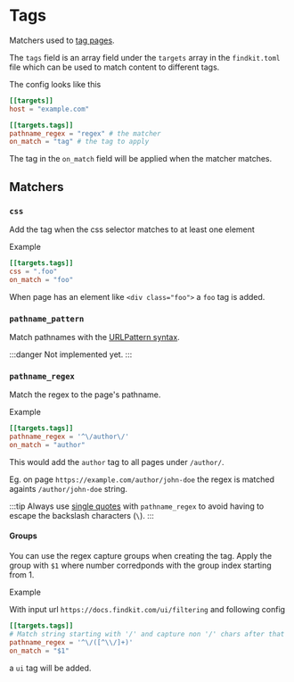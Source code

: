 # Tags

<FragmentOverride text="Crawler Tagging" />

<Fragmented withH1 />

Matchers used to [tag pages](/crawler/tagging).

The `tags` field is an array field under the `targets` array in the
`findkit.toml` file which can be used to match content to different tags.

The config looks like this

```toml
[[targets]]
host = "example.com"

[[targets.tags]]
pathname_regex = "regex" # the matcher
on_match = "tag" # the tag to apply
```

The tag in the `on_match` field will be applied when the matcher matches.

## Matchers

### `css`

Add the tag when the css selector matches to at least one element

Example

```toml
[[targets.tags]]
css = ".foo"
on_match = "foo"
```

When page has an element like `<div class="foo">` a `foo` tag is added.

### `pathname_pattern`

Match pathnames with the [URLPattern syntax](https://developer.mozilla.org/en-US/docs/Web/API/URL_Pattern_API#pattern_syntax).

:::danger
Not implemented yet.
:::

### `pathname_regex`

Match the regex to the page's pathname.

Example

```toml
[[targets.tags]]
pathname_regex = '^\/author\/'
on_match = "author"
```

This would add the `author` tag to all pages under `/author/`.

Eg. on page `https://example.com/author/john-doe` the regex is matched againts
`/author/john-doe` string.

:::tip
Always use [single quotes](https://toml.io/en/v1.0.0#string) with
`pathname_regex` to avoid having to escape the backslash characters (`\`).
:::

#### Groups

You can use the regex capture groups when creating the tag. Apply the group with
`$1` where number corredponds with the group index starting from 1.

Example

With input url `https://docs.findkit.com/ui/filtering` and following config

```toml
[[targets.tags]]
# Match string starting with '/' and capture non '/' chars after that
pathname_regex = '^\/([^\\/]+)'
on_match = "$1"
```

a `ui` tag will be added.

